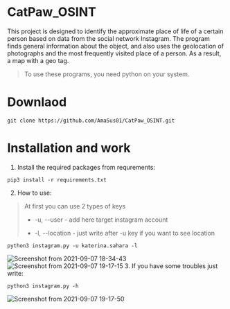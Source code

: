 # CatPaw_OSINT
This project is designed to identify the approximate place of life of a certain person based on data from the social network Instagram. The program finds general information about the object, and also uses the geolocation of photographs and the most frequently visited place of a person. As a result, a map with a geo tag.
>To use these programs, you need python on your system.
# Downlaod

```console
git clone https://github.com/AmaSus01/CatPaw_OSINT.git
```

# Installation and work
1. Install the required packages from requrements:
```console
pip3 install -r requirements.txt
```
2. How to use:
> At first you can use 2 types of keys
> 
> * -u, --user - add here target instagram account
> 
> * -l, --location - just write after -u key if you want to see location
 
```console
python3 instagram.py -u katerina.sahara -l 
```
![Screenshot from 2021-09-07 18-34-43](https://user-images.githubusercontent.com/57565730/132382243-bfa88541-a146-4e53-bac3-9ade68c7e65b.png)
![Screenshot from 2021-09-07 19-17-15](https://user-images.githubusercontent.com/57565730/132382287-3f8754b1-acc5-4339-bff2-311acce61f66.png)
3. If you have some troubles just write:
 ```console
python3 instagram.py -h 
```
![Screenshot from 2021-09-07 19-17-50](https://user-images.githubusercontent.com/57565730/132382431-7f8da29d-1c43-4a10-a2b1-a689ff425ac8.png)
